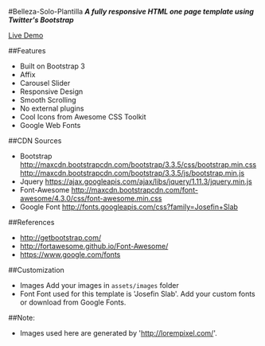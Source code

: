 #Belleza-Solo-Plantilla
***A fully responsive HTML one page template using Twitter's Bootstrap***

<a href="http://rohitchormale.me" class="button pill" target="_blank">Live Demo </a>

##Features
- Built on Bootstrap 3
- Affix
- Carousel Slider
- Responsive Design
- Smooth Scrolling
- No external plugins
- Cool Icons from Awesome CSS Toolkit
- Google Web Fonts

##CDN Sources

- Bootstrap 
  http://maxcdn.bootstrapcdn.com/bootstrap/3.3.5/css/bootstrap.min.css 
  http://maxcdn.bootstrapcdn.com/bootstrap/3.3.5/js/bootstrap.min.js
- Jquery
  https://ajax.googleapis.com/ajax/libs/jquery/1.11.3/jquery.min.js
- Font-Awesome
  http://maxcdn.bootstrapcdn.com/font-awesome/4.3.0/css/font-awesome.min.css
- Google Font
  http://fonts.googleapis.com/css?family=Josefin+Slab 

##References
- http://getbootstrap.com/ 
- http://fortawesome.github.io/Font-Awesome/
- https://www.google.com/fonts

##Customization
- Images
  Add your images in `assets/images` folder
- Font
  Font used for this template is 'Josefin Slab'. Add your custom fonts or download from Google Fonts. 

##Note:
- Images used here are generated by 'http://lorempixel.com/'.

